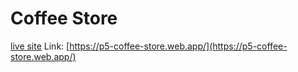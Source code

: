 # Coffee Store

[live site](https://p5-coffee-store.web.app/) Link: [https://p5-coffee-store.web.app/](https://p5-coffee-store.web.app/)
